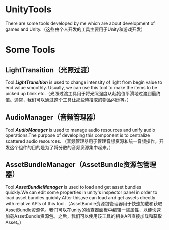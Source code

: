 # UnityTools
 There are some tools developed by me which are about development of games and Unity.（这些由个人开发的工具主要用于Unity和游戏开发）
# Some Tools
## LightTransition（光照过渡）
 Tool <b><i>LightTransition</i></b> is used to change intensity of light from begin value to end value smoothly. Usually, we can use this tool to make the items to be picked up blink etc.（光照过渡工具用于将光照强度从起始值平滑地过渡到最终值。通常，我们可以通过这个工具让那些待拾取的物品闪烁等。）
## AudioManager（音频管理器）
 Tool <b><i>AudioManager</i></b> is used to manage audio resources and unify audio operations.The purpose of developing this component is to centralize scattered audio resources. （音频管理器用于管理音频资源和统一音频操作。开发这个组件的目的是为了将分散的音频资源集中起来。）
## AssetBundleManager（AssetBundle资源包管理器）
 Tool <b><i>AssetBundleManager</i></b> is used to load and get asset bundles quickly.We can edit some properties in unity's inspector panel in order to load asset bundles quickly.After this,we can load and get assets directly with relative APIs of this tool.（AssetBundle资源包管理器用于快速加载和获取AssetBundle资源包。我们可以在unity的检查器面板中编辑一些属性，以便快速加载AssetBundle资源包。之后，我们可以使用该工具的相关API直接加载和获取Asset。）
